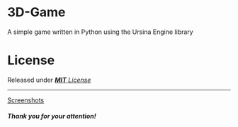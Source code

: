# 3D-Game
A simple game written in Python using the Ursina Engine library

<!--# Screenshots-->
<!--![SCRSHT](screenshots/1.png)
![SCRSHT](screenshots/2.png)
![SCRSHT](screenshots/3.png)-->

<!--# Links
- https://www.ursinaengine.org/
- https://github.com/pokepetter/ursina1-->

# License

Released under [***MIT*** *License*](LICENSE)

---

[Screenshots](SCREENSHOTS.md)

#### ***Thank you for your attention!***

